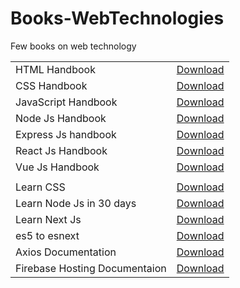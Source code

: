 # Books-WebTechnologies
Few books on web technology


<table>
  <tr>
    <td>HTML Handbook</td>
    <td><a href="https://github.com/duttanaman1/Books-WebTechnologies/blob/main/html-handbook.pdf">Download</a></td>
  </tr>
  <tr>
    <td>CSS Handbook</td>
    <td><a href="https://github.com/duttanaman1/Books-WebTechnologies/blob/main/css-handbook.pdf">Download</a></td>
  </tr>  
  <tr>
    <td>JavaScript Handbook</td>
    <td><a href="https://github.com/duttanaman1/Books-WebTechnologies/blob/main/javascript-beginner-handbook.pdf">Download</a></td>
  </tr>
  <tr>
    <td>Node Js Handbook</td>
    <td><a href="https://github.com/duttanaman1/Books-WebTechnologies/blob/main/node-handbook.pdf">Download</a></td>
  </tr>
  <tr>
    <td>Express Js handbook</td>
    <td><a href="https://github.com/duttanaman1/Books-WebTechnologies/blob/main/express-handbook.pdf">Download</a></td>
  </tr>
  <tr>
    <td>React Js Handbook</td>
    <td><a href="https://github.com/duttanaman1/Books-WebTechnologies/blob/main/react-handbook.pdf">Download</a></td>
  </tr><tr>
    <td>Vue Js Handbook</td>
    <td><a href="https://github.com/duttanaman1/Books-WebTechnologies/blob/main/vue-handbook.pdf">Download</a></td>
  </tr>
  <tr>
    <td></td>
    <td></td>
  </tr>
  <tr>
    <td>Learn CSS</td>
    <td><a href="https://github.com/duttanaman1/Books-WebTechnologies/blob/main/Learn%20CSS%20in%20One%20Day%20and%20Learn%20It%20Well-%20CSS%20for%20Beginners%20with%20Hands-on%20Project%20(%20PDFDrive%20).pdf">Download</a></td>
  </tr><tr>
    <td>Learn Node Js in 30 days</td>
    <td><a href="https://github.com/duttanaman1/Books-WebTechnologies/blob/main/Node%20js%20in%2030days.pdf">Download</a></td>
  </tr><tr>
    <td>Learn Next Js</td>
    <td><a href="https://github.com/duttanaman1/Books-WebTechnologies/blob/main/Next.js%20book.pdf">Download</a></td>
  </tr>
  <tr>
    <td>es5 to esnext</td>
    <td><a href="https://github.com/duttanaman1/Books-WebTechnologies/blob/main/es5-to-esnext.pdf">Download</a></td>
  </tr>
  <tr>
    <td>Axios Documentation</td>
    <td><a href="https://github.com/duttanaman1/Books-WebTechnologies/blob/main/axios%20documentation.pdf">Download</a></td>
  </tr>
  <tr>
    <td>Firebase Hosting Documentaion</td>
    <td><a href="https://github.com/duttanaman1/Books-WebTechnologies/blob/main/hosting%20to%20firebase.pdf">Download</a></td>
  </tr>
</table
